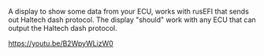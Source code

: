A display to show some data from your ECU, works with rusEFI that sends out Haltech dash protocol.
The display "should" work with any ECU that can output the Haltech dash protocol.

https://youtu.be/B2WpyWLizW0
